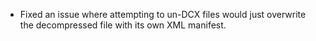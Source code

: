 * Fixed an issue where attempting to un-DCX files would just overwrite the decompressed file with its own XML manifest.
